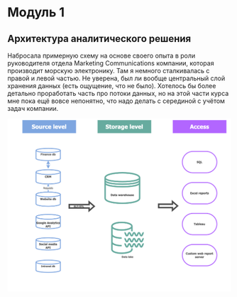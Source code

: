 # Модуль 1

## Архитектура аналитического решения

Набросала примерную схему на основе своего опыта в роли руководителя отдела Marketing Communications компании, которая производит морскую электронику. Там я немного сталкивалась с правой и левой частью. Не уверена, был ли вообще центральный слой хранения данных (есть ощущение, что не было). Хотелось бы более детально проработать часть про потоки данных, но на этой части курса мне пока ещё вовсе непонятно, что надо делать с серединой с учётом задач компании. 

![Архитектура аналитического решения](DataArchitecture.drawio.png)


